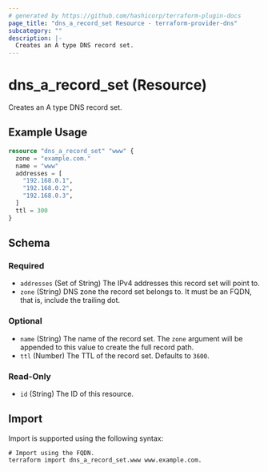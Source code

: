 ```yaml
---
# generated by https://github.com/hashicorp/terraform-plugin-docs
page_title: "dns_a_record_set Resource - terraform-provider-dns"
subcategory: ""
description: |-
  Creates an A type DNS record set.
---
```


# dns_a_record_set (Resource)

Creates an A type DNS record set.

## Example Usage

```terraform
resource "dns_a_record_set" "www" {
  zone = "example.com."
  name = "www"
  addresses = [
    "192.168.0.1",
    "192.168.0.2",
    "192.168.0.3",
  ]
  ttl = 300
}
```

<!-- schema generated by tfplugindocs -->
## Schema

### Required

- `addresses` (Set of String) The IPv4 addresses this record set will point to.
- `zone` (String) DNS zone the record set belongs to. It must be an FQDN, that is, include the trailing dot.

### Optional

- `name` (String) The name of the record set. The `zone` argument will be appended to this value to create the full record path.
- `ttl` (Number) The TTL of the record set. Defaults to `3600`.

### Read-Only

- `id` (String) The ID of this resource.

## Import

Import is supported using the following syntax:

```shell
# Import using the FQDN.
terraform import dns_a_record_set.www www.example.com.
```
